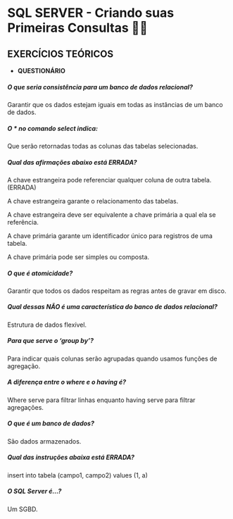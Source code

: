 # SQL SERVER - Criando suas Primeiras Consultas :woman_technologist:

## **EXERCÍCIOS TEÓRICOS**



- **QUESTIONÁRIO**

##### O que seria consistência para um banco de dados relacional?

Garantir que os dados estejam iguais em todas as instâncias de um banco de dados.

##### O * no comando select indica:

Que serão retornadas todas as colunas das tabelas selecionadas.

##### Qual das afirmações abaixo está ERRADA?

A chave estrangeira pode referenciar qualquer coluna de outra tabela. (ERRADA)

A chave estrangeira garante o relacionamento das tabelas.

A chave estrangeira deve ser equivalente a chave primária a qual ela se referência.

A chave primária garante um identificador único para registros de uma tabela.

A chave primária pode ser simples ou composta.

##### O que é atomicidade?

Garantir que todos os dados respeitam as regras antes de gravar em disco.

##### Qual dessas NÃO é uma característica do banco de dados relacional?

Estrutura de dados flexível.

##### Para que serve o ‘group by’?

Para indicar quais colunas serão agrupadas quando usamos funções de agregação.

##### A diferença entre o where e o having é?

Where serve para filtrar linhas enquanto having serve para filtrar agregações.

##### O que é um banco de dados?

São dados armazenados.

##### Qual das instruções abaixa está ERRADA?

insert into tabela (campo1, campo2) values (1, a)

##### O SQL Server é…?

Um SGBD.